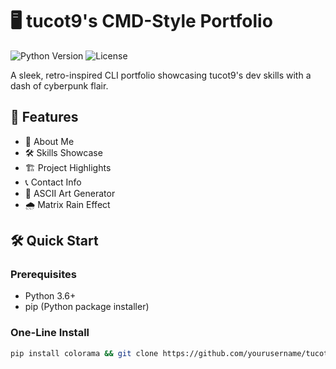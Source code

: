 # 🖥️ tucot9's CMD-Style Portfolio

![Python Version](https://img.shields.io/badge/python-3.6%2B-blue)
![License](https://img.shields.io/badge/license-MIT-green)

A sleek, retro-inspired CLI portfolio showcasing tucot9's dev skills with a dash of cyberpunk flair.

## 🚀 Features

- 📜 About Me
- 🛠️ Skills Showcase
- 🏗️ Project Highlights
- 📞 Contact Info
- 🎨 ASCII Art Generator
- 🌧️ Matrix Rain Effect

## 🛠️ Quick Start

### Prerequisites

- Python 3.6+
- pip (Python package installer)

### One-Line Install

```bash
pip install colorama && git clone https://github.com/yourusername/tucot9-portfolio.git && cd tucot9-portfolio && python portfolio_cmd.py
